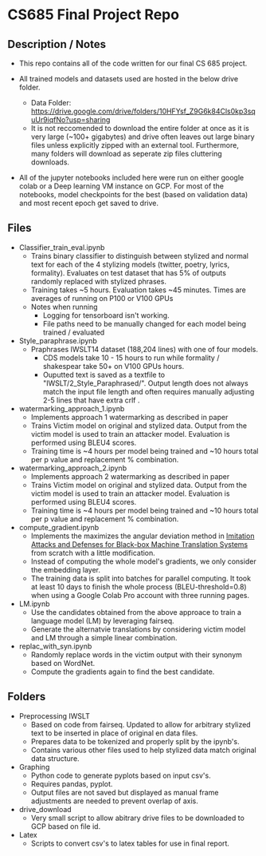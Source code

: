 # CS685 Final Project Repo
## Description / Notes
*  This repo contains all of the code written for our final CS 685 project. 
* All trained models and datasets used are hosted in the below drive folder. 
  * Data Folder: https://drive.google.com/drive/folders/10HFYsf_Z9G6k84Cls0kp3squUr9iqfNo?usp=sharing
  * It is not reccomended to download the entire folder at once as it is very large (~100+ gigabytes) and drive often leaves out large binary files unless explicitly zipped with an external tool. Furthermore, many folders will download as seperate zip files cluttering downloads. 

* All of the jupyter notebooks included here were run on either google colab or a Deep learning VM instance on GCP. For most of the notebooks, model checkpoints for the best (based on validation data) and  most recent epoch get saved to drive.


## Files 
* Classifier_train_eval.ipynb
  * Trains binary classifier to distinguish between stylized and normal text for each of the 4 stylizing models (twitter, poetry, lyrics, formality). Evaluates on test dataset that has 5% of outputs randomly replaced with stylized phrases. 
  * Training takes ~5 hours. Evaluation takes ~45 minutes. Times are averages of running on P100 or V100 GPUs 
  * Notes when running
    * Logging for tensorboard isn't working.
    * File paths need to be manually changed for each model being trained / evaluated
* Style_paraphrase.ipynb
  * Praphrases IWSLT14 dataset (188,204 lines) with one of four models. 
    * CDS models take 10 - 15 hours to run while formality / shakespear take 50+ on V100 GPUs hours. 
    *  Ouputted text is saved as a textfile to "IWSLT/2_Style_Paraphrased/". Output length does not always match the input file length and often requires manually adjusting 2-5 lines that have extra crlf .
* watermarking_approach_1.ipynb
    * Implements approach 1 watermarking as described in paper
    * Trains Victim model on original and stylized data. Output from the victim model is used to train an attacker model. Evaluation is performed using BLEU4 scores. 
    * Training time is  ~4 hours per model being trained and ~10 hours total per p value and replacement % combination. 
* watermarking_approach_2.ipynb
    * Implements approach 2 watermarking as described in paper
    * Trains Victim model on original and stylized data. Output from the victim model is used to train an attacker model. Evaluation is performed using BLEU4 scores. 
    * Training time is  ~4 hours per model being trained and ~10 hours total per p value and replacement % combination.  
* compute_gradient.ipynb
    * Implements the maximizes the angular
deviation method in [Imitation Attacks and Defenses for Black-box Machine Translation Systems](https://arxiv.org/pdf/2004.15015.pdf) from scratch with a little modification.
    * Instead of computing the whole model's gradients, we only consider the embedding layer.
    * The training data is split into batches for parallel computing. It took at least 10 days to finish the whole process (BLEU-threshold=0.8) when using a Google Colab Pro account with three running pages.
* LM.ipynb
    * Use the candidates obtained from the above approace to train a language model (LM) by leveraging fairseq.
    * Generate the alternatvie translations by considering victim model and LM through a simple linear combination.
* replac_with_syn.ipynb
    * Randomly replace words in the victim output with their synonym based on WordNet.
    * Compute the gradients again to find the best candidate.

## Folders
* Preprocessing IWSLT
  * Based on code from fairseq. Updated to allow for arbitrary stylized text to be inserted in place of original en data files. 
  * Prepares data to be tokenized and properly split by the ipynb's.
  * Contains various other files used to help stylized data match original data structure.
* Graphing
  * Python code to generate pyplots based on input csv's. 
  * Requires pandas, pyplot.
  * Output files are not saved but displayed as manual frame adjustments are needed to prevent overlap of axis. 
* drive_download
  * Very small script to allow abitrary drive files to be downloaded to GCP based on file id.
* Latex
  * Scripts to convert csv's to latex tables for use in final report.
